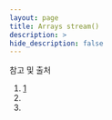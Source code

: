 ```yaml
---
layout: page
title: Arrays stream()
description: >
hide_description: false
---
```


참고 및 출처
1. [1](https://www.geeksforgeeks.org/arrays-stream-method-in-java/)
2.
3.

